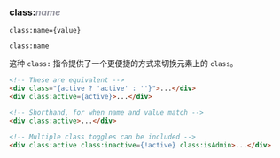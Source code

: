 ### class:<font color=#9595a0>*name*</font>
```
class:name={value}
```
```
class:name
```
这种 `class:` 指令提供了一个更便捷的方式来切换元素上的 `class`。
```html
<!-- These are equivalent -->
<div class="{active ? 'active' : ''}">...</div>
<div class:active={active}>...</div>

<!-- Shorthand, for when name and value match -->
<div class:active>...</div>

<!-- Multiple class toggles can be included -->
<div class:active class:inactive={!active} class:isAdmin>...</div>
```
